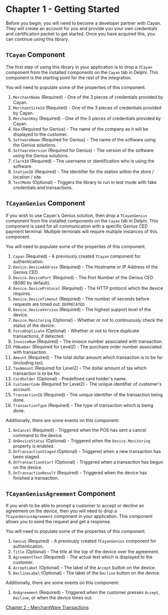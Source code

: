 # Chapter 1 - Getting Started

Before you begin, you will need to become a developer partner with Cayan. They will create an account for you and provide you your own credentials and certification packet to get started. Once you have acquired this, you can continue using this library.

## `TCayan` Component

The first step of using this library in your application is to drop a `TCayan` component from the installed components on the `Cayan` tab in Delphi. This component is the starting point for the rest of the integration.

You will need to populate some of the properties of this component.

1. `MerchantName` (Required) - One of the 3 pieces of credentials provided by Cayan.
2. `MerchantSiteId` (Required) - One of the 3 pieces of credentials provided by Cayan.
3. `MerchantKey` (Required) - One of the 3 pieces of credentials provided by Cayan.
4. `Dba` (Required for Genius) - The name of the company as it will be displayed to the customer.
5. `SoftwareName` (Required for Genius) - The name of the software using the Genius solutions.
6. `SoftwareVersion` (Required for Genius) - The version of the software using the Genius solutions.
7. `ClerkID` (Required) - The username or identification who is using the software.
8. `StationID` (Required) - The identifier for the station within the store / location / site.
9. `TestMode` (Optional) - Triggers the library to run in test mode with fake credentials and transactions.

## `TCayanGenius` Component

If you wish to use Cayan's Genius solution, then drop a `TCayanGenius` component from the installed components on the `Cayan` tab in Delphi. This component is used for all communication with a specific Genius CED payment terminal. Multiple terminals will require multiple instances of this component.

You will need to populate some of the properties of this component.

1. `Cayan` (Required) - A previously created `TCayan` component for authentication.
2. `Device.DeviceAddress` (Required) - The Hostname or IP Address of the Genius CED.
3. `Device.DevicePort` (Required) - The Port Number of the Genius CED (8080 by default).
4. `Device.DeviceProtocol` (Required) - The HTTP protocol which the device requires.
5. `Device.DeviceTimeout` (Required) - The number of seconds before requests are timed out. `DEPRECATED`
6. `Device.DeviceVersion` (Required) - The highest support level of the device.
7. `Device.Monitoring` (Optional) - Whether or not to continuously check the status of the device.
8. `ForceDuplicate` (Optional) - Whether or not to force duplicate transactions, if detected.
9. `InvoiceNum` (Required) - The invoice number associated with transaction.
10. `PONumber` (Required for Level2) - The purchase order number associated with transaction.
11. `Amount` (Required) - The total dollar amount which transaction is to be for (including tax).
12. `TaxAmount` (Required for Level2) - The dollar amount of tax which transaction is to be for.
13. `Cardholder` (Optional) - Predefined card holder's name.
14. `CustomerCode` (Required for Level2) - The unique identifier of customer's account.
15. `TransactionID` (Required) - The unique identifier of the transaction being done.
16. `TransactionType` (Required) - The type of transaction which is being done.

Additionally, there are some events on this component:

1. `OnCancel` (Required) - Triggered when the POS has sent a cancel command to the device.
2. `OnDeviceStatus` (Optional) - Triggered when the `Device.Monitoring` property is enabled.
3. `OnTransactionStaged` (Optional) - Triggered when a new transaction has been staged.
4. `OnTransactionStart` (Optional) - Triggered when a transaction has begun on the device.
5. `OnTransactionResult` (Required) - Triggered when the device has finished a transaction.

## `TCayanGeniusAgreement` Component

If you wish to be able to prompt a customer to accept or decline an agreement on the device, then you will need to drop a `TCayanGeniusAgreement` component in your application. This component allows you to send the request and get a response.

You will need to populate some of the properties of this component.

1. `Genius` (Required) - A previously created `TCayanGenius` component for authentication.
2. `Title` (Optional) - The title at the top of the device over the agreement.
3. `AgreementText` (Required) - The actual text which is displayed to the customer.
4. `AcceptLabel` (Optional) - The label of the `Accept` button on the device.
5. `DeclineLabel` (Optional) - The label of the `Decline` button on the device.

Additionally, there are some events on this component:

1. `OnAgreement` (Required) - Triggered when the customer presses `Accept`, `Decline`, or when the device times out.


[Chapter 2 - MerchantWare Transactions](https://github.com/djjd47130/Cayan/blob/master/Readme/Chapter%202%20-%20MerchantWare%20Transactions.md)
